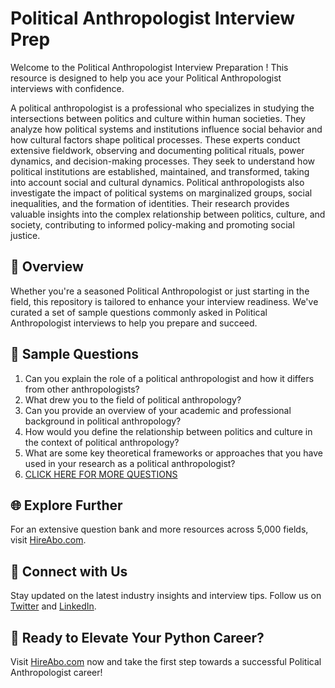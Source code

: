 # Political Anthropologist Interview Prep

Welcome to the Political Anthropologist Interview Preparation ! This resource is designed to help you ace your Political Anthropologist interviews with confidence.

A political anthropologist is a professional who specializes in studying the intersections between politics and culture within human societies. They analyze how political systems and institutions influence social behavior and how cultural factors shape political processes. These experts conduct extensive fieldwork, observing and documenting political rituals, power dynamics, and decision-making processes. They seek to understand how political institutions are established, maintained, and transformed, taking into account social and cultural dynamics. Political anthropologists also investigate the impact of political systems on marginalized groups, social inequalities, and the formation of identities. Their research provides valuable insights into the complex relationship between politics, culture, and society, contributing to informed policy-making and promoting social justice.

## 🚀 Overview

Whether you're a seasoned Political Anthropologist or just starting in the field, this repository is tailored to enhance your interview readiness. We've curated a set of sample questions commonly asked in Political Anthropologist interviews to help you prepare and succeed.

## 📝 Sample Questions

1. Can you explain the role of a political anthropologist and how it differs from other anthropologists?
2. What drew you to the field of political anthropology?
3. Can you provide an overview of your academic and professional background in political anthropology?
4. How would you define the relationship between politics and culture in the context of political anthropology?
5. What are some key theoretical frameworks or approaches that you have used in your research as a political anthropologist?
6. [CLICK HERE FOR MORE QUESTIONS](https://hireabo.com/job/7_2_36/Political%20Anthropologist)

## 🌐 Explore Further

For an extensive question bank and more resources across 5,000 fields, visit [HireAbo.com](https://www.hireabo.com).

## 📱 Connect with Us

Stay updated on the latest industry insights and interview tips. Follow us on [Twitter](https://twitter.com/hireabo) and [LinkedIn](https://www.linkedin.com/in/hire-abo-3609972a8/).

## 🚀 Ready to Elevate Your Python Career?

Visit [HireAbo.com](https://www.hireabo.com) now and take the first step towards a successful Political Anthropologist career!